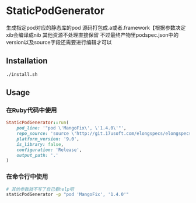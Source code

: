 # StaticPodGenerator

生成指定pod对应的静态库的pod
源码打包成.a或者.framework【根据参数决定
xib会编译成nib
其他资源不处理直接保留
不过最终产物里podspec.json中的version以及source字段还需要进行编辑才可以

## Installation

```bash
./install.sh
```

## Usage

### 在Ruby代码中使用
```ruby
StaticPodGenerator::run(
    pod_line: '"pod \'MangoFix\', \'1.4.0\'"',
    repo_source: 'source \'http://git.17usoft.com/elongspecs/elongspecs.git\'',
    platform_version: '9.0',
    is_library: false,
    configuration: 'Release',
    output_path: '.'
)
```

### 在命令行中使用
```bash
# 其他参数就不写了自己看help吧
staticPodGenerator -p "pod 'MangoFix', '1.4.0'"
```
